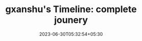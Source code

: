 ---
title: "gxanshu's Timeline: complete jounery"
description: "Embark on an inspiring journey through GXANSHU's Timeline - a complete saga of growth, achievements, and milestones."
date: 2023-06-30T05:32:54+05:30
lastmod: 2024-01-06T05:32:54+05:30
type: "timeline"
---